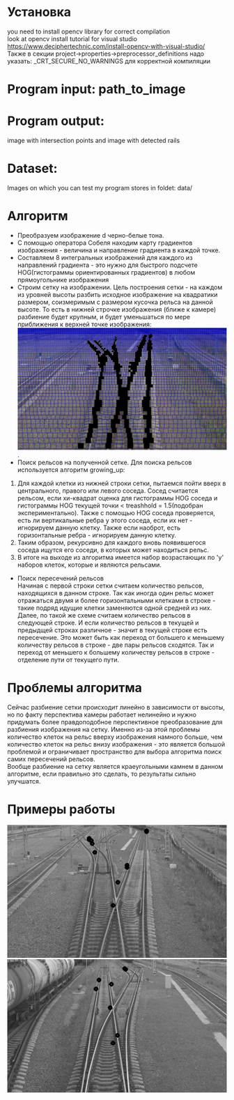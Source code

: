 #  Установка  
you need to install opencv library for correct compilation  
look at opencv install tutorial for visual studio https://www.deciphertechnic.com/install-opencv-with-visual-studio/  
Также в секции project->properties->preprocessor_definitions надо указать: _CRT_SECURE_NO_WARNINGS для корректной компиляции  
#  Program input: path_to_image  
#  Program output:  
image with intersection points and image with detected rails  
#  Dataset:  
Images on which you can test my program stores in foldet: data/  

#  Алгоритм  
* Преобразуем изображение d черно-белые тона.  
* С помощью оператора Собеля находим карту градиентов изображения - величина и направление градиента в каждой точке.  
* Составляем 8 интегральных изображений для каждого из направлений градиента - это нужно для быстрого подсчете HOG(гистограммы ориентированных градиентов) в любом прямоугольнике изображения  
* Строим сетку на изображении. Цель построения сетки - на каждом из уровней высоты разбить исходное изображение на квадратики размером, соизмеримым с размером кусочка рельса на данной высоте. То есть в нижней строчке изображения (ближе к камере) разбиение будет крупным, и будет уменьшаться по мере приближения к верхней точке изображения:  
![Разбиение на сетку](data/grid.jpg).  
* Поиск рельсов на полученной сетке. Для поиска рельсов используется алгоритм growing_up:  
1. Для каждой клетки из нижней строки сетки, пытаемся пойти вверх в центрального, правого или левого соседа. Сосед считается рельсом, если хи-квадрат оценка для гистограммы HOG соседа и гистограммы HOG текущей точки < treashhold = 1.5(подобран экспериментально). Также с помощью HOG соседа проверяется, есть ли вертикальные ребра у этого соседа, если их нет - игнорируем данную клетку. Также если наоброт, есть горизонтальные ребра - игнорируем данную клетку.
2. Таким образом, рекурсивно для каждого вновь появившегося соседа ищутся его соседи, в которых может находиться рельс.  
3. В итоге на выходе из алгоритма имеется набор возрастающих по 'y' наборов клеток, которые и являются рельсами.  
* Поиск пересечений рельсов  
Начиная с первой строки сетки считаем количество рельсов, находящихся в данном строке. Так как иногда один рельс может отражаться двумя и более горизонтальными клетками в строке - такие подряд идущие клетки заменяются одной средней из них.  
Далее, по такой же схеме считаем количество рельсов в следующей строке. И если количество рельсов в текущей и предыдщей строках различное - значит в текущей строке есть пересечение. Это может быть как переход от большего к меньшему количеству рельсов в строке - двe пары рельсов сходятся. Так и переход от меньшего к большему количеству рельсов в строке - отделение пути от текущего пути.  
#  Проблемы алгоритма  
Сейчас разбиение сетки происходит линейно в зависимости от высоты, но по факту перспектива камеры работает нелинейно и нужно придумать более правдоподобное перспективное преобразование для разбиения изображения на сетку. Именно из-за этой проблемы количество клеток на рельс вверху изображения намного больше, чем количество клеток на рельс внизу изображения - это является большой проблемой и ограничивает пространство для выбора алгоритма поиск самих пересечений рельсов.  
Вообще разбиение на сетку является краеугольными камнем в данном алгоритме, если правильно это сделать, то результаты сильно улучшатся.

# Примеры работы  
![Пример 1](data/ex1.jpg)  
![Пример 2](data/ex2.jpg)  
